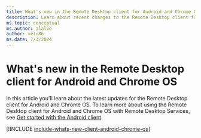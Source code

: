```yaml
---
title: What's new in the Remote Desktop client for Android and Chrome OS - Remote Desktop Services
description: Learn about recent changes to the Remote Desktop client for Android and Chrome OS
ms.topic: conceptual
ms.author: alalve
author: xelu86
ms.date: 7/3/2024
---
```


# What's new in the Remote Desktop client for Android and Chrome OS

In this article you'll learn about the latest updates for the Remote Desktop client for Android and Chrome OS. To learn more about using the Remote Desktop client for Android and Chrome OS with Remote Desktop Services, see [Get started with the Android client](remote-desktop-android.md).

[!INCLUDE [include-whats-new-client-android-chrome-os](~/../../../articles/includes/include-whats-new-client-android-chrome-os.md)]
